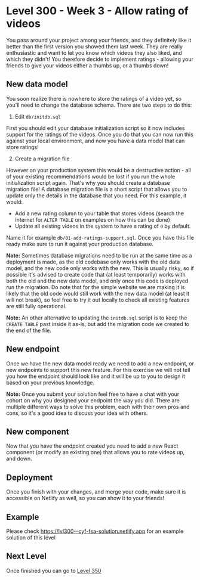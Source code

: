 # Level 300 - Week 3 - Allow rating of videos

You pass around your project among your friends, and they definitely like it better than the first version you showed them last week. They are really enthusiastic and want to let you know which videos they also liked, and which they didn't! You therefore decide to implement ratings - allowing your friends to give your videos either a thumbs up, or a thumbs down!

## New data model

You soon realize there is nowhere to store the ratings of a video yet, so you'll need to change the database schema. There are two steps to do this:

1. Edit `db/initdb.sql`

First you should edit your database initialization script so it now includes support for the ratings of the videos. Once you do that you can now run this against your local environment, and now you have a data model that can store ratings!

2. Create a migration file

However on your production system this would be a destructive action - all of your existing recommendations would be lost if you run the whole initialization script again. That's why you should create a database migration file! A database migration file is a short script that allows you to update only the details in the database that you need. For this example, it would:

- Add a new rating column to your table that stores videos (search the Internet for `ALTER TABLE` on examples on how this can be done)
- Update all existing videos in the system to have a rating of `0` by default.

Name it for example `db/01-add-ratings-support.sql`. Once you have this file ready make sure to run it against your production database.

**Note:** Sometimes database migrations need to be run at the same time as a deployment is made, as the old codebase only works with the old data model, and the new code only works with the new. This is usually risky, so if possible it's advised to create code that (at least temporarily) works with both the old and the new data model, and only once this code is deployed run the migration. Do note that for the simple website we are making it is likely that the old code would still work with the new data model (at least it will not break), so feel free to try it out locally to check all existing features are still fully operational.

**Note:** An other alternative to updating the `initdb.sql` script is to keep the `CREATE TABLE` past inside it as-is, but add the migration code we created to the end of the file.

## New endpoint

Once we have the new data model ready we need to add a new endpoint, or new endpoints to support this new feature. For this exercise we will not tell you how the endpoint should look like and it will be up to you to design it based on your previous knowledge.

**Note:** Once you submit your solution feel free to have a chat with your cohort on why you designed your endpoint the way you did. There are multiple different ways to solve this problem, each with their own pros and cons, so it's a good idea to discuss your idea with others.

## New component

Now that you have the endpoint created you need to add a new React component (or modify an existing one) that allows you to rate videos up, and down.

## Deployment

Once you finish with your changes, and merge your code, make sure it is accessible on Netlify as well, so you can show it to your friends!

## Example

Please check https://lvl300--cyf-fsa-solution.netlify.app for an example solution of this level

## Next Level

Once finished you can go to [Level 350](./350.md)
